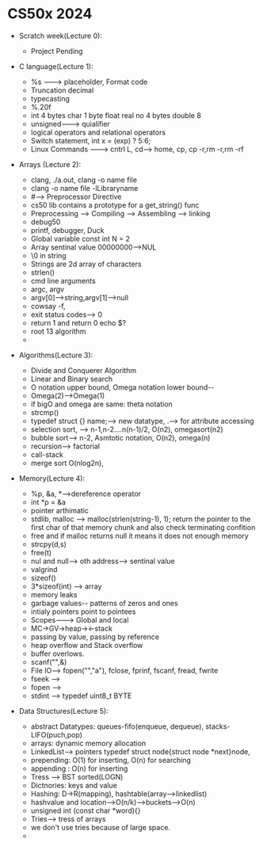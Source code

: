 # CS50x 2024
* Scratch week(Lecture 0):
  * Project Pending

* C language(Lecture 1):
  * %s ---> placeholder, Format code
  * Truncation decimal
  * typecasting
  * %.20f
  * int 4 bytes char 1 byte float real no 4 bytes double 8 
  * unsigned---> quialifier
  * logical operators and relational operators
  * Switch statement, int x = (exp) ? 5:6;
  * Linux Commands ---> cntrl L, cd--> home, cp, cp -r,rm -r,rm -rf

* Arrays (Lecture 2):
  * clang, ./a.out, clang -o name file
  * clang -o name file -lLibraryname
  * #--> Preprocessor Directive
  * cs50 lib contains a prototype for a get_string() func
  * Preprocessing --> Compiling --> Assembling --> linking
  * debug50
  * printf, debugger, Duck
  * Global variable const int N = 2
  * Array sentinal value 00000000-->NUL
  * \0 in string
  * Strings are 2d array of characters
  * strlen()
  * cmd line arguments 
  * argc, argv
  * argv[0]-->string,argv[1]-->null
  * cowsay -f,
  * exit status codes--> 0
  * return 1 and return 0 echo $?
  * root 13 algorithm
  * 

* Algorithms(Lecture 3):
  * Divide and Conquerer Algorithm
  * Linear and Binary search
  * O notation  upper bound, Omega notation lower bound--
  * Omega(2)-->Omega(1)
  * if bigO and omega are same: theta notation
  * strcmp()
  * typedef struct {} name;--> new datatype, .--> for attribute accessing
  * selection sort, --> n-1,n-2....n(n-1)/2, O(n2), omegasort(n2)
  * bubble sort--> n-2, Asmtotic notation, O(n2), omega(n)
  * recursion--> factorial
  * call-stack
  * merge sort O(nlog2n),

* Memory(Lecture 4):
  * %p, &a, *-->dereference operator
  * int *p = &a
  * pointer arthimatic
  * stdlib, malloc --> malloc(strlen(string-1), 1); return the pointer to the first char of that memory chunk and also check terminating confition
  * free and if malloc returns null it means it does not enough memory
  * strcpy(d,s)
  * free(t)
  * nul and null--> oth address--> sentinal value
  * valgrind
  * sizeof()
  * 3*sizeof(int) --> array
  * memory leaks
  * garbage values-- patterns of zeros and ones
  * intialy pointers point to pointees
  * Scopes---> Global and local
  * MC->GV->heap-><-stack
  * passing by value, passing by reference
  * heap overflow and Stack overflow
  * buffer overlows.
  * scanf("",&)
  * File IO--> fopen("","a"), fclose, fprinf, fscanf, fread, fwrite
  * fseek --> 
  * fopen --> 
  * stdint --> typedef uint8_t BYTE

* Data Structures(Lecture 5):
  * abstract Datatypes: queues-fifo(enqueue, dequeue), stacks-LIFO(puch,pop)
  * arrays: dynamic memory allocation
  * LinkedList--> pointers typedef struct node{struct node *next}node, 
  * prepending: O(1) for inserting, O(n) for searching
  * appending : O(n) for inserting
  * Tress --> BST sorted(LOGN)
  * Dictnories: keys and value
  * Hashing: D->R(mapping), hashtable(array-->linkedlist)
  * hashvalue and location-->O(n/k)-->buckets-->O(n)
  * unsigned int (const char *word){}
  * Tries--> tress of arrays
  * we don't use tries because of large space.
  * 



